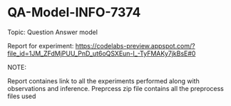 # QA-Model-INFO-7374

Topic: Question Answer model

Report for experiment: https://codelabs-preview.appspot.com/?file_id=1JM_ZFdMjPUU_PnD_ut6oQSXEun-I_-TyFMAKy7jkBsE#0

NOTE: 

Report containes link to all the experiments performed along with observations and inference. 
Preprcess zip file contains all the preprocess files used


